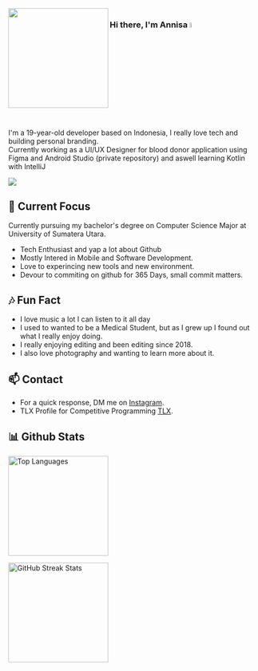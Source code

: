 <img align="left" src="https://github.com/moozunch/moozunch/assets/112236945/472c2450-9cf7-4743-beb2-a3fc40ac83dc" style="width:200px;height:200px;">

### Hi there, I'm Annisa <img src="https://media.giphy.com/media/hvRJCLFzcasrR4ia7z/giphy.gif" width="5%"></a>

I'm a 19-year-old developer based on Indonesia, I really love tech and building personal branding. <br>
Currently working as a UI/UX Designer for blood donor application using Figma and Android Studio (private repository) and aswell learning Kotlin with IntelliJ


![](https://github-profile-trophy.vercel.app/?username=moozunch&theme=dracula&no-frame=false&no-bg=true&margin-w=4)

## 🔭 Current Focus

Currently pursuing my bachelor's degree on Computer Science Major at University of Sumatera Utara.
- Tech Enthusiast and yap a lot about Github
- Mostly Intered in Mobile and Software Development.
- Love to experincing new tools and new environment.
- Devour to commiting on github for 365 Days, small commit matters.

## 🎶 Fun Fact

- I love music a lot I can listen to it all day
- I used to wanted to be a Medical Student, but as I grew up I found out what I really enjoy doing.
- I really enjoying editing and been editing since 2018.
- I also love photography and wanting to learn more about it.

## 📫 Contact

 - For a quick response, DM me on [Instagram](https://www.instagram.com/apictoresque/). 
 - TLX Profile for Competitive Programming [TLX](https://tlx.toki.id/profiles/moozunch).


 ## 📊 Github Stats
 
<img src="https://github-readme-stats.vercel.app/api/top-langs/?username=moozunch&theme=bear&hide_border=false&include_all_commits=true&count_private=true&layout=compact" alt="Top Languages" height="200"></br>

<img src="https://github-readme-streak-stats.herokuapp.com/?user=moozunch&theme=bear&hide_border=false" alt="GitHub Streak Stats" height="200">

<!--
**moozunch/moozunch** is a ✨ _special_ ✨ repository because its `README.md` (this file) appears on your GitHub profile.

- 🔭 I’m currently working on ...
- 🌱 I’m currently learning ..
- 👯 I’m looking to collaborate on ...
- 🤔 I’m looking for help with ...
- 💬 Ask me about ...
- 📫 How to reach me: ..
- 😄 Pronouns: ...
- ⚡ Fun fact: ...
-->
